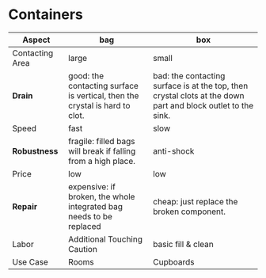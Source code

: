 # Containers

| Aspect | bag | box |
| --- | --- | --- |
| Contacting Area | large | small |
| **Drain** | good: the contacting surface is vertical, then the crystal is hard to clot. | bad: the contacting surface is at the top, then crystal clots at the down part and block outlet to the sink.|
| Speed | fast | slow |
| **Robustness** | fragile: filled bags will break if falling from a high place. | anti-shock |
| Price | low | low |
| **Repair** | expensive: if broken, the whole integrated bag needs to be replaced | cheap: just replace the broken component. | 
| Labor | Additional Touching Caution | basic fill & clean |
| Use Case | Rooms | Cupboards |
